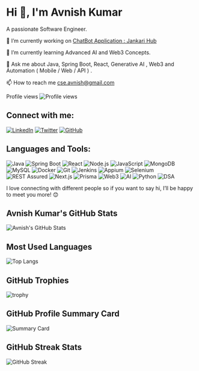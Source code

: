 # Hi 👋, I'm Avnish Kumar

A passionate Software Engineer.

🔭 I’m currently working on [ChatBot Application : Jankari Hub](https://www.anaconda.com/blog/how-to-build-ai-chatbots-with-mistral-and-llama2) 

🌱 I’m currently learning Advanced AI and Web3 Concepts.

💬 Ask me about Java, Spring Boot, React, Generative AI , Web3 and Automation ( Mobile / Web / API ) .

📫 How to reach me [cse.avnish@gmail.com](mailto:cse.avnish@gmail.com)

Profile views ![Profile views](https://komarev.com/ghpvc/?username=avnishaks&style=flat-square)

## Connect with me:

[![LinkedIn](https://img.shields.io/badge/LinkedIn-Avnish%20Kumar-blue)](https://www.linkedin.com/in/avnishaks/)
[![Twitter](https://img.shields.io/badge/Twitter-@avnishkumar-blue)](https://x.com/avnish_aks)
[![GitHub](https://img.shields.io/badge/GitHub-avnish--kumar-black)](https://github.com/avnishaks)

## Languages and Tools:
![Java](https://img.shields.io/badge/Java-ED8B00?style=for-the-badge&logo=java&logoColor=white)
![Spring Boot](https://img.shields.io/badge/Spring%20Boot-6DB33F?style=for-the-badge&logo=spring-boot&logoColor=white)
![React](https://img.shields.io/badge/React-20232A?style=for-the-badge&logo=react&logoColor=61DAFB)
![Node.js](https://img.shields.io/badge/Node.js-43853D?style=for-the-badge&logo=node.js&logoColor=white)
![JavaScript](https://img.shields.io/badge/JavaScript-F7DF1E?style=for-the-badge&logo=javascript&logoColor=black)
![MongoDB](https://img.shields.io/badge/MongoDB-4EA94B?style=for-the-badge&logo=mongodb&logoColor=white)
![MySQL](https://img.shields.io/badge/MySQL-005C84?style=for-the-badge&logo=mysql&logoColor=white)
![Docker](https://img.shields.io/badge/Docker-2496ED?style=for-the-badge&logo=docker&logoColor=white)
![Git](https://img.shields.io/badge/Git-F05032?style=for-the-badge&logo=git&logoColor=white)
![Jenkins](https://img.shields.io/badge/Jenkins-D24939?style=for-the-badge&logo=jenkins&logoColor=white)
![Appium](https://img.shields.io/badge/Appium-41BDF5?style=for-the-badge&logo=appium&logoColor=white)
![Selenium](https://img.shields.io/badge/Selenium-43B02A?style=for-the-badge&logo=selenium&logoColor=white)
![REST Assured](https://img.shields.io/badge/REST%20Assured-006C35?style=for-the-badge&logo=rest-assured&logoColor=white)
![Next.js](https://img.shields.io/badge/Next.js-000000?style=for-the-badge&logo=next.js&logoColor=white)
![Prisma](https://img.shields.io/badge/Prisma-2D3748?style=for-the-badge&logo=prisma&logoColor=white)
![Web3](https://img.shields.io/badge/Web3-F16822?style=for-the-badge&logo=web3&logoColor=white)
![AI](https://img.shields.io/badge/AI-1E90FF?style=for-the-badge&logo=artificial-intelligence&logoColor=white)
![Python](https://img.shields.io/badge/Python-3776AB?style=for-the-badge&logo=python&logoColor=white)
![DSA](https://img.shields.io/badge/DSA-8A2BE2?style=for-the-badge&logo=datastructures-algorithms&logoColor=white)

I love connecting with different people so if you want to say hi, I’ll be happy to meet you more! 😊

## Avnish Kumar's GitHub Stats

![Avnish's GitHub Stats](https://github-readme-stats.vercel.app/api?username=avnishaks&show_icons=true&theme=radical)

## Most Used Languages

![Top Langs](https://github-readme-stats.vercel.app/api/top-langs/?username=avnishaks&layout=compact&theme=radical)



## GitHub Trophies

![trophy](https://github-profile-trophy.vercel.app/?username=avnishaks&theme=radical)

## GitHub Profile Summary Card

![Summary Card](https://github-profile-summary-cards.vercel.app/api/cards/profile-details?username=avnishaks&theme=radical)

## GitHub Streak Stats

![GitHub Streak](https://github-readme-streak-stats.herokuapp.com/?user=avnishaks&theme=radical)
